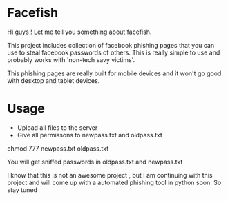 # Facefish

Hi guys !
Let me tell you something about facefish.

This project includes collection of facebook phishing pages that you can use to steal facebook passwords of others. This is really simple to use and probably works with 'non-tech savy victims'.

This phishing pages are really built for mobile devices and it won't go good with desktop and tablet devices.

# Usage

* Upload all files to the server
* Give all permissons to newpass.txt and oldpass.txt

chmod 777 newpass.txt oldpass.txt

You will get sniffed passwords in oldpass.txt and newpass.txt

I know that this is not an awesome project , but I am continuing with this project and will come up with a automated phishing tool in python soon. So stay tuned
